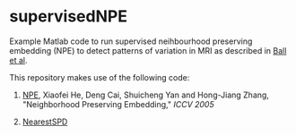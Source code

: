 # supervisedNPE
Example Matlab code to run supervised neihbourhood preserving embedding (NPE) to detect patterns of variation in
MRI as described in [Ball et al](https://www.biorxiv.org/content/early/2017/04/11/126441).


This repository makes use of the following code:

1. [NPE](http://www.cad.zju.edu.cn/home/dengcai/Data/DimensionReduction.html), Xiaofei He, Deng Cai, Shuicheng Yan and Hong-Jiang Zhang, "Neighborhood Preserving Embedding," _ICCV 2005_

1. [NearestSPD](https://uk.mathworks.com/matlabcentral/fileexchange/42885-nearestspd)



